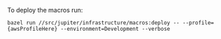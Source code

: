 To deploy the macros run:

```
bazel run //src/jupiter/infrastructure/macros:deploy -- --profile={awsProfileHere} --environment=Development --verbose
```
